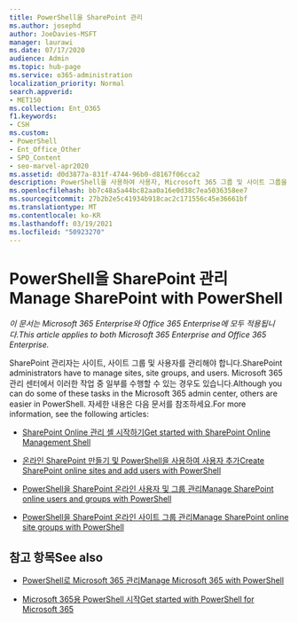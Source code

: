 ```yaml
---
title: PowerShell을 SharePoint 관리
ms.author: josephd
author: JoeDavies-MSFT
manager: laurawi
ms.date: 07/17/2020
audience: Admin
ms.topic: hub-page
ms.service: o365-administration
localization_priority: Normal
search.appverid:
- MET150
ms.collection: Ent_O365
f1.keywords:
- CSH
ms.custom:
- PowerShell
- Ent_Office_Other
- SPO_Content
- seo-marvel-apr2020
ms.assetid: d0d3877a-831f-4744-96b0-d8167f06cca2
description: PowerShell을 사용하여 사용자, Microsoft 365 그룹 및 사이트 그룹을 관리하는 방법을 학습합니다.
ms.openlocfilehash: bb7c48a5a44bc82aa0a16e0d38c7ea5036358ee7
ms.sourcegitcommit: 27b2b2e5c41934b918cac2c171556c45e36661bf
ms.translationtype: MT
ms.contentlocale: ko-KR
ms.lasthandoff: 03/19/2021
ms.locfileid: "50923270"
---
```

# <a name="manage-sharepoint-with-powershell"></a><span data-ttu-id="9aebc-103">PowerShell을 SharePoint 관리</span><span class="sxs-lookup"><span data-stu-id="9aebc-103">Manage SharePoint with PowerShell</span></span>

<span data-ttu-id="9aebc-104">*이 문서는 Microsoft 365 Enterprise와 Office 365 Enterprise에 모두 적용됩니다.*</span><span class="sxs-lookup"><span data-stu-id="9aebc-104">*This article applies to both Microsoft 365 Enterprise and Office 365 Enterprise.*</span></span>

<span data-ttu-id="9aebc-105">SharePoint 관리자는 사이트, 사이트 그룹 및 사용자를 관리해야 합니다.</span><span class="sxs-lookup"><span data-stu-id="9aebc-105">SharePoint administrators have to manage sites, site groups, and users.</span></span> <span data-ttu-id="9aebc-106">Microsoft 365 관리 센터에서 이러한 작업 중 일부를 수행할 수 있는 경우도 있습니다.</span><span class="sxs-lookup"><span data-stu-id="9aebc-106">Although you can do some of these tasks in the Microsoft 365 admin center, others are easier in PowerShell.</span></span> <span data-ttu-id="9aebc-107">자세한 내용은 다음 문서를 참조하세요.</span><span class="sxs-lookup"><span data-stu-id="9aebc-107">For more information, see the following articles:</span></span>

- [<span data-ttu-id="9aebc-108">SharePoint Online 관리 셸 시작하기</span><span class="sxs-lookup"><span data-stu-id="9aebc-108">Get started with SharePoint Online Management Shell</span></span>](/powershell/sharepoint/sharepoint-online/connect-sharepoint-online?view=sharepoint-ps)
  
- [<span data-ttu-id="9aebc-109">온라인 SharePoint 만들기 및 PowerShell을 사용하여 사용자 추가</span><span class="sxs-lookup"><span data-stu-id="9aebc-109">Create SharePoint online sites and add users with PowerShell</span></span>](create-sharepoint-sites-and-add-users-with-powershell.md)
    
- [<span data-ttu-id="9aebc-110">PowerShell을 SharePoint 온라인 사용자 및 그룹 관리</span><span class="sxs-lookup"><span data-stu-id="9aebc-110">Manage SharePoint online users and groups with PowerShell</span></span>](manage-sharepoint-users-and-groups-with-powershell.md)
    
- [<span data-ttu-id="9aebc-111">PowerShell을 SharePoint 온라인 사이트 그룹 관리</span><span class="sxs-lookup"><span data-stu-id="9aebc-111">Manage SharePoint online site groups with PowerShell</span></span>](manage-sharepoint-site-groups-with-powershell.md)
    
## <a name="see-also"></a><span data-ttu-id="9aebc-112">참고 항목</span><span class="sxs-lookup"><span data-stu-id="9aebc-112">See also</span></span>

- [<span data-ttu-id="9aebc-113">PowerShell로 Microsoft 365 관리</span><span class="sxs-lookup"><span data-stu-id="9aebc-113">Manage Microsoft 365 with PowerShell</span></span>](manage-microsoft-365-with-microsoft-365-powershell.md)

- [<span data-ttu-id="9aebc-114">Microsoft 365용 PowerShell 시작</span><span class="sxs-lookup"><span data-stu-id="9aebc-114">Get started with PowerShell for Microsoft 365</span></span>](getting-started-with-microsoft-365-powershell.md)